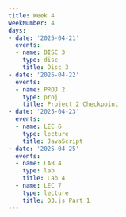 ```yaml
---
title: Week 4
weekNumber: 4
days:
- date: '2025-04-21'
  events:
  - name: DISC 3
    type: disc
    title: Disc 3
- date: '2025-04-22'
  events:
  - name: PROJ 2
    type: proj
    title: Project 2 Checkpoint
- date: '2025-04-23'
  events:
  - name: LEC 6
    type: lecture
    title: JavaScript
- date: '2025-04-25'
  events:
  - name: LAB 4
    type: lab
    title: Lab 4
  - name: LEC 7
    type: lecture
    title: D3.js Part 1
---
```

